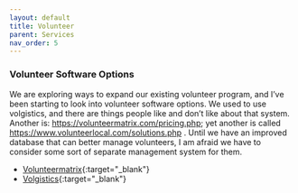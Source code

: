 ```yaml
---
layout: default
title: Volunteer
parent: Services
nav_order: 5
---
```


### Volunteer Software Options

We are exploring ways to expand our existing volunteer program, and I’ve been starting to look into volunteer software options.  We used to use volgistics, and there are things people like and don’t like about that system.  Another is: https://volunteermatrix.com/pricing.php; yet another is called https://www.volunteerlocal.com/solutions.php .  Until we have an improved database that can better manage volunteers, I am afraid we have to consider some sort of separate management system for them. 

- [Volunteermatrix](https://volunteermatrix.com){:target="_blank"}
- [Volgistics](https://www.volgistics.com/){:target="_blank"}